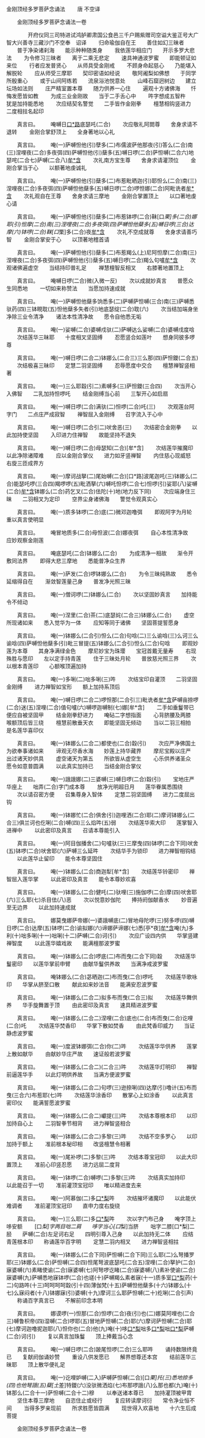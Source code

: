   金刚顶经多罗菩萨念诵法
　　唐 不空译




　　金刚顶经多罗菩萨念诵法一卷

　　　　开府仪同三司特进试鸿胪卿肃国公食邑三千户赐紫赠司空谥大鉴正号大广智大兴善寺三藏沙门不空奉　诏译
　　归命瑜伽自在王　　善住如幻三昧者
　　普于净染诸刹海　　能示种种随类身
　　我依莲华相应门　　开示多罗大悲法
　　为令修习三昧者　　离于二乘无悲定
　　速具神通波罗蜜　　即能顿证如来位
　　行者应发普贤心　　从师具受金刚戒
　　不顾身命起慈心　　乃能堪入解脱轮
　　应从师受三摩耶　　契印密语如经说
　　敬阿阇梨如佛想　　于同学所殷重心
　　或于山间阿练若　　流泉浴池悦意处
　　山峰石窟迥树边　　建立坛场如法则
　　庄严精室置本尊　　随力供养一心住
　　遍观十方诸佛海　　忏悔发愿皆如教
　　为成三业金刚故　　当于二手舌心中
　　吽字想成五智杵　　犹是加持能悉地
　　次应结契名警觉　　二手皆作金刚拳
　　檀慧相钩竖进力　　二度相拄名起印

　　真言曰。
　　唵嚩日[口*路](二合)底瑟吒(二合)
　　次应敬礼阿閦尊　　舍身求请不退转
　　金刚合掌舒顶上　　全身著地以心礼

　　真言曰。
　　唵(一)萨嚩怛他(引)孽多(二)布儒波萨他那夜(引)答么(二合)南(三)涅哩夜(二合)多夜弭(四)萨嚩怛他(引)蘖多(五)嚩日啰(二合)萨怛嚩(二合六)地瑟咤(二合七)萨嚩(二合八)[牟*含](引)
　　次礼南方宝生尊　　舍身求请灌顶位
　　金刚合掌当于心　　以额著地虔诚礼

　　真言曰。
　　唵(一)萨嚩怛他(引)蘖多(二)布惹毗晒迦(引)耶怛么(二合)南(三)涅哩夜(二合)多夜弭(四)萨嚩怛他蘖多(五)嚩日啰(二合)啰怛娜(二合)阿毗诜者[牟*含](引)
　　次礼观自在王尊　　舍身求请三摩地
　　金刚合掌置顶上　　以口著地虔心请

　　真言曰。
　　唵(一)萨嚩怛他(引)蘖多(二)布惹钵啰(二合)靺[口*栗]多(二合)娜耶(引)怛摩(二合)南(三)涅哩夜(二合)多夜弭(四)萨嚩怛他蘖多(五)嚩日啰(三合)达摩(六)钵啰(二合)靺[口*栗]多(二合)夜[牟*含](七引)
　　次礼不空成就尊　　舍身求请善巧智
　　金刚合掌安于心　　以顶著地稽首请

　　真言曰。
　　唵(一)萨嚩怛他(引)蘖多(二)布惹羯么(上)尼阿怛摩(二合)南(三)涅哩夜(二合)多夜弭(四)萨嚩怛他(引)蘖多(五)嚩日啰(二合)羯么句嚧[牟*含](六)
　　次观诸佛遍虚空　　当结持印普礼足
　　禅慧檀智反相叉　　右膝著地置顶上

　　真言曰。
　　唵嚩日啰(二合)微(入微一反)
　　次以成就妙真言　　普愿众生同悉地
　　一切如来称赞法　　当愿加持速成就

　　真言曰。
　　唵(一)萨嚩怛他蘖多饷悉多(二)萨嚩萨怛嚩(三合)南(三)萨嚩悉驮药(四)三钵睍耽(五)怛他蘖多失者(引)地底瑟绽(二合)耽(六)
　　次当结加端身坐　　净除三业令清净
　　诸法本性清净故　　愿令自他悉无垢

　　真言曰。
　　唵(一)娑嚩(二合)婆嚩戍驮(二)萨嚩达么娑嚩(二合)婆嚩戌度唅
　　次结莲华三昧耶　　十度相叉坚固缚
　　忍愿竖合如莲叶　　想身同彼多啰尊

　　真言曰。
　　唵(一)嚩日啰(二合二)钵娜么(二合三)三么那(四)萨怛鑁(二合五)
　　次结极喜三昧印　　定慧二羽坚固缚
　　忍辱愿度中交合　　檀慧禅智竖相著

　　真言曰。
　　唵(一)三么耶縠(引二)素嚩多(三)萨怛鑁(三合四)
　　次当开心入佛智　　二乳加持怛啰吒
　　结金刚缚当心前　　三掣开心如启扇

　　真言曰。
　　唵(一)嚩日啰(二合)满驮(二)怛啰(二合)吒(三)
　　次观莲台阿字门　　二点庄严成寂智
　　禅智屈入金刚缚　　召字流入于心中

　　真言曰。
　　唵(一)嚩日啰(二合引二)吠舍恶(三)
　　次结密合金刚拳　　以此加持使坚固
　　入印进力住禅智　　故能坚持不退失

　　真言曰。
　　唵(一)嚩日啰(二合)母瑟知(二合)[牟*含]
　　次结莲华摧魔印　　以此净除诸障难
　　应以金刚合掌仪　　进力如牙竖禅智
　　内住慈心现威怒　　右旋三匝成界方

　　真言曰。
　　唵(一)摩诃战拏(二)尾始嚩(二合)[口*路]波尾迦吒(三)钵娜么(二合)能瑟吒啰(三合四)羯啰啰(五)毗洒拏(六)嚩吒怛啰(二合七)怛啰(引)娑耶(八)娑嚩(二合)[牟*含](九)钵娜么(二合)药乞叉(二合)佉陀(十)地(地力反下同)
　　次应端身住三昧　　二羽相叉为定印
　　空界尘身诸佛海　　警觉令观真实心

　　真言曰。
　　唵(一)质多钵啰(二合)底(二)微邓迦噜弭
　　即观阿字为月轮　　重以真言使明显

　　真言曰。
　　唵冒地质多(二合)母怛波(二合)娜夜弭
　　自心本性清净故　　应妙观察金刚莲

　　真言曰。
　　唵底瑟吒(二合)钵娜么(二合)
　　为成清净一相故　　渐令开敷同法界
　　即得大悲三摩地　　悉能普净众生界

　　真言曰。
　　唵(一)萨发(二合)啰钵娜么(二合)
　　为令三昧纯熟故　　悉令延缩得自在
　　渐敛智莲量己身　　普发净光照三昧

　　真言曰。
　　唵(一)僧诃啰(二)钵娜么(二合)
　　次以坚固妙真言　　加持能令不倾动

　　真言曰。
　　唵(一)涅里(二合)茶(二)底瑟姹(二合三)钵娜么(二合)
　　虚空所现诸如来　　悉入觉华为一体
　　应知等同于诸佛　　坚固菩提誓愿身

　　真言曰。
　　唵(一)钵娜么(二合引)怛么(二合)句唅(二)三么谕唅(三)么诃三么谕唅(四)萨嚩怛他蘖多(引)毗三冒提(五)钵娜么(二合引)怛么(二合)句唅
　　即观妙莲为本尊　　其身净满绿金色
　　摩尼妙宝为珠璎　　宝冠首戴无量寿
　　右现殊胜与愿印　　左以定手持青莲
　　住于三昧处月轮　　普放慈光照三界
　　次以根本青莲印　　心额喉顶遍加持

　　真言曰。
　　唵(一)多唎(二)咄多唎(三)吽
　　次结宝印自灌顶　　二羽坚固金刚缚
　　进力禅智如宝形　　额上加持系顶后

　　真言曰。
　　唵(一)嚩日啰(二合二)啰怛那(二合引三)毗诜者[牟*含](四)萨嚩亩捺啰(二合)迷(五)涅哩(二合)值句嚧(六)嚩啰迦嚩制(七)娜[牟*含]
　　二手如垂鬘带已　　便应自被坚固甲
　　结金刚拳舒进力　　唵砧二字想指面
　　心背脐腰及两膝　　喉额顶后皆三绕
　　檀慧前散垂天衣　　即能坚固无倾动
　　当以二羽三相拍　　是名莲华喜印仪

　　真言曰。
　　唵(一)钵娜么(二合二)都使也(二合)縠(引)
　　次应严净佛国土　　为欲奉事诸如来
　　谛观无尽香水海　　妙莲上持华藏界
　　摩尼宝殿以庄严　　出过诸天妙供具
　　虚空诸天为第五　　所欲皆从虚空生
　　心乐供养诸圣众　　愿令如意普圆满
　　以此真实加持已　　当结金刚合掌仪

　　真言曰。
　　唵(一)誐誐娜(二)三婆嚩(三)嚩日啰(二合)縠(引)
　　宝地庄严华座上　　咄弄(二合)字门成本尊
　　放净光明超日月　　莲华眷属悉围绕
　　次以请召密方便　　召集尊身入智体
　　定慧二羽坚固缚　　进力二度屈出钩

　　真言曰。
　　唵(一)钵娜忙(二合)俱舍(引)迦哩洒(二合)耶(二)摩诃钵娜么(二合三)俱兰诃也仡唎(二合)嚩(四)三么焰吽(五)弱
　　次结莲华索大印　　莲掌智入进禅中
　　以此密印及真言　　召请本尊能引入

　　真言曰。
　　唵(一)阿目伽播舍(二)句嚧驮(三)三摩曳(四)钵啰(二合下同)吠舍(五)钵啰(二合)吠舍耶(六)萨嚩三么延吽
　　次结华手为锁印　　进力禅智相钩结
　　以此莲华止留印　　能令本尊坚固住

　　真言曰。
　　唵(一)钵娜么(二合)商迦犁[牟*含]
　　次结莲华铃密印　　禅智屈入莲华掌
　　以此密印及真言　　能令本尊妙欢喜

　　真言曰。
　　唵(一)钵娜么(二合)健吒(二)驮哩(三)施伽啰(二合)摩(四)吠舍耶(六)三么耶(七)杀目佉(八)恶
　　次以悦意妙伽陀　　捧持阏伽献香水
　　妙音遍至无边界　　以此加持速成就

　　真言曰。
　　娜莫曳娜萨帝娜(一)婆誐嚩底(二)冒地母陀啰(三)努多啰(四)嚩日啰(二合)达摩(五)钵啰(二合)谕拟娜(六)谛娜萨谛娜(七)悉[亭*夜][牟*含](八)唵(九)多利(十)咄多唎(十一)咄唎(十二)萨嚩(二合)诃(引)
　　次应广设四内供　　华掌竖建禅智度
　　以此莲华嬉戏故　　能满檀那波罗蜜

　　真言曰。
　　唵(一)钵娜么(二合)啰底(二)布而曳(二合下同)縠
　　次结莲华鬘密印　　以莲华掌前申臂
　　由献华鬘供养故　　当满净戒波罗蜜

　　真言曰。
　　唵钵娜么(二合)苾晒迦(二)布而曳(二合)啰吒
　　次结莲华歌咏印　　华掌从脐至口散
　　献此如来妙法音　　能满安忍波罗蜜

　　真言曰。
　　唵(一)钵娜么(二合二)拟多布而曳(二合三)拟
　　次结莲华舞供养　　华手旋舞置于顶
　　由此密印及真言　　速具精进波罗蜜

　　真言曰。
　　唵(一)钵娜么(二合二)涅哩(二合)底也(二合)布而曳(二合)讫哩(二合)吒
　　次结莲华焚香印　　华掌下散如焚香
　　由此梵香印威力　　当证静虑波罗蜜

　　真言曰。
　　唵(一)度波钵娜弭(二合)你(二)吽
　　次结莲华华供养　　莲掌上散如献华
　　由献妙华庄严故　　速证般若波罗蜜

　　真言曰。
　　唵(一)钵娜么(二合二)(二合三)吽
　　次结莲华灯明印　　禅智前逼莲华手
　　以此灯明供养故　　当满方便波罗蜜

　　真言曰。
　　唵(一)钵娜么(二合二)句啰(三)逊捺唎(四)达摩(引)噜计(五)布而曳(三合六)布惹耶(七)吽
　　次结莲华涂香印　　散掌心上如涂香
　　以此真言密印仪　　能满誓愿波罗蜜

　　真言曰。
　　唵(一)钵娜么(二合二)巘提(三)吽
　　次结本尊根本印　　以印加持自心上
　　二羽智拳节相背　　进力禅智竖相合

　　真言曰。
　　唵(一)钵娜么(二合二)多黎(三)吽
　　次结不空多罗心　　以印加持于额上
　　准前根本秘印相　　改竖檀慧令相著

　　真言曰。
　　唵(一)尾补啰(二)多黎(三)吽
　　次结本尊宝冠印　　以此大印置顶上
　　准前心印竖忍愿　　进力远屈二度背

　　真言曰。
　　唵(一)钵啰(二合)嚩啰(二)多黎(三)吽
　　次结真实加持印　　以此能召于一切
　　准前灌顶宝冠印　　唯以精进度去来

　　真言曰。
　　唵(一)阿慕伽(二)多[口*梨](三)吽
　　次结摧坏诸魔印　　以此能伏难调者
　　准前灌顶宝冠印　　直申力度右旋绕

　　真言曰。
　　唵(一)三么耶(二)多[口*梨](三)吽
　　次以字门布己身　　唵字顶上哆安额
　　[口*梨]字两目咄二肩　　哆字当心[口*梨]当脐
　　咄字二膝[口*梨]二胫　　萨嚩(二合)左足诃右足　　四明引尊入己身　　以此加持无二体
　　应结青莲根本印　　称诵莲华百字明
　　定慧二羽内相叉　　进力禅智竖相拄

　　真言曰。
　　唵(一)钵娜么(二合下同)萨怛嚩(二合下同)三么耶(二)么弩播罗耶(三)钵娜么(二合)萨怛嚩(二合四)怛尾弩波底瑟吒(二合五)涅哩(二合)拏护(二合)寐婆嚩(六)素睹使谕(二合)寐婆嚩(七)阿弩啰讫睹(二合)寐婆嚩(八)素补使谕(二合)寐婆嚩(九)萨嚩悉地寐钵啰(二合)也瑳(十)萨嚩羯么素者寐(十一)质多室[口*梨](二合)药(十二)句路吽(十三)呵呵呵呵縠(引十四)薄伽梵(十五)萨嚩怛他蘖多(十六)钵娜么(十七)么寐闷者(十八)钵娜寐(引)婆嚩(十九)摩诃三么耶萨怛嚩(二十)纥唎(二合引声)
　　称诵百字真言已　　不解前印念本明

　　真言曰。
　　娜谟啰(一)怛那(二合)怛啰(二合)夜(引)也(二)娜莫阿哩也(二合三)嚩鲁枳帝(四)湿嚩(二合)啰耶(五)冒地萨怛嚩(二合)耶(六)摩诃萨怛嚩(二合)耶(七)摩诃迦噜抳迦耶(八)怛你也(二合)他(九)唵(十)哆[口*梨](十一)咄多[口*梨](十二)咄[口*梨](十三)萨嚩(二合)诃(引)
　　复以真言加珠鬘　　顶上捧戴当心念

　　真言曰。
　　唵(一)嚩日啰(二合)跛尾怛啰(二合)三么耶吽
　　诵持数限终竟已　　复献阏伽诵妙赞
　　重设八供发愿已　　解界想尊还本宫
　　结前莲华三昧耶　　顶上散华便礼足

　　真言曰。
　　唵(一)讫哩妒嚩(二入)萨嚩萨怛嚩(二合)[口*栗]托(三)悉地捺多(四)也他弩誐(五)蘖[土*差]特鑁(六)没驮微洒焰(七)布那啰誐(八)么那也都(九)唵(十)钵那么(二合十一)萨怛嚩(二合十二)穆
　　以奉送诸本尊已　　加持灌顶被甲胄
　　坚住本尊三摩地　　自恣住止或经行
　　复应转读摩诃衍　　常令净业恒不间
　　当得多罗亲现前　　所求胜愿皆圆满
　　现世得入欢喜地　　十六生后成菩提


　　金刚顶经多罗菩萨念诵法一卷


